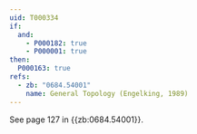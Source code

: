 ```yaml
---
uid: T000334
if:
  and:
    - P000182: true
    - P000001: true
then:
  P000163: true
refs:
  - zb: "0684.54001"
    name: General Topology (Engelking, 1989)
---
```


See page 127 in {{zb:0684.54001}}.
